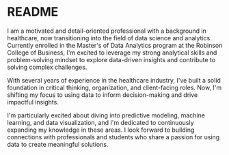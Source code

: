 # README
I am a motivated and detail-oriented professional with a background in healthcare, now transitioning into the field of data science and analytics. Currently enrolled in the Master's of Data Analytics program at the Robinson College of Business, I'm excited to leverage my strong analytical skills and problem-solving mindset to explore data-driven insights and contribute to solving complex challenges.

With several years of experience in the healthcare industry, I've built a solid foundation in critical thinking, organization, and client-facing roles. Now, I'm shifting my focus to using data to inform decision-making and drive impactful insights.

I'm particularly excited about diving into predictive modeling, machine learning, and data visualization, and I'm dedicated to continuously expanding my knowledge in these areas. I look forward to building connections with professionals and students who share a passion for using data to create meaningful solutions.
